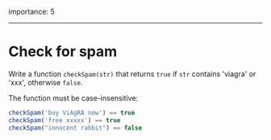 importance: 5

---

# Check for spam

Write a function `checkSpam(str)` that returns `true` if `str` contains 'viagra' or 'xxx', otherwise `false`.

The function must be case-insensitive:

```js
checkSpam('buy ViAgRA now') == true
checkSpam('free xxxxx') == true
checkSpam("innocent rabbit") == false
```


